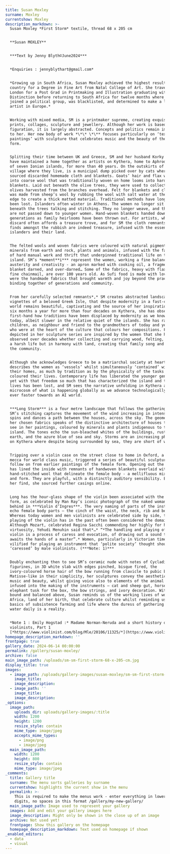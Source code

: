 ```yaml
---
title: Susan Moxley
surname: Moxley
currentshow: Moxley
description_markdown: >-
  Susan Moxley *First Storm* textile, thread 68 x 205 cm


  **Susan MOXLEY**


  ***Text by Jenny Blyth©June2024***


  *Enquiries : jennyblythart@gmail.com*


  *Growing up in South Africa, Susan Moxley achieved the highest results in the
  country for a Degree in Fine Art from Natal College of Art. She travelled to
  London for a Post Grad in Printmaking and Illustration graduating with
  Distinction before returning to South Africa for twelve months where she
  joined a political group, was blacklisted, and determined to make a life as an
  artist in Europe.*


  Working with mixed media, SM is a printmaker supreme, creating exquisite
  prints, collages, sculpture and jewellery. Although her work is based in
  figuration, it is largely abstracted. Concepts and politics remain important
  to her. Her new body of work *\*\* \*\** focuses particularly on ‘textile
  paintings’ with sculpture that celebrates music and the beauty of the female
  form.


  Splitting their time between UK and Greece, SM and her husband Korky Paul,
  have maintained a home together as artists on Kythera, home to Aphrodite - one
  of seven Ionian islands, for more than 40 years. On the outskirts of the
  village where they live, is a municipal dump picked over by cats where SM has
  sourced discarded homemade cloth and blankets. Goats’ hair and flax was spun
  into coarse wool that was traditionally woven on home looms into hardwearing
  blankets. Laid out beneath the olive trees, they were used to collect the
  olives harvested from the branches overhead. Felt for blankets and clothing
  was made from sheep’s wool by rubbing the wool with salt water at the sea’s
  edge to create a thick matted material. Traditional methods have long since
  been lost. Islanders often winter in Athens. The women no longer sit out
  beneath the trees talking and stitching. They no longer weave, and the skills
  are not passed down to younger women. Hand-woven blankets handed down over
  generations as family heirlooms have been thrown out. For artists, what we
  discard often affords a treasure trove, and for SM the cloth remnants that she
  finds amongst the rubbish are indeed treasure, infused with the essence of the
  islanders and their land.


  The felted wools and woven fabrics were coloured with natural pigments and
  minerals from earth and rock, plants and animals, infused with the family song
  of hard manual work and thrift that underpinned traditional life on the
  island. SM’s *mement**i*** represent the women, working a fine balance of
  austerity and creativity - an apron marked with cooking oil, a fragment of
  blanket darned, and over-darned… Some of the fabrics, heavy with flax like
  fine chainmail, are over 100 years old. As Sufi food is made with love, so too
  were the handmade fabrics that brought warmth and joy beyond the practical, a
  binding together of generations and community.


  From her carefully selected remnants*,* SM creates abstracted landscapes,
  vignettes of a beloved Greek Isle, that despite modernity in a fast-changing
  world remains beautiful, captivating and the source of her inspiration. Living
  six months a year for more than four decades on Kythera, she has observed
  first-hand how traditions have been displaced by modernity as we know it
  today, albeit slower in the relative quiet of the islands. She has raised her
  children, as neighbour and friend to the grandmothers of today and yesteryear
  who were at the heart of the culture that colours her compositions. Figures
  depicted in her sculpture series are inspired by the women that she has
  observed over decades whether collecting and carrying wood, felting, sewing –
  a harsh life but in harmony with land, creating that family song and pride in
  the community.


  Although she acknowledges Greece to be a matriarchal society at heart, she
  describes the women as ‘vessels’ whilst simultaneously ‘contained’ within
  their homes, as much by tradition as by the physicality of the tasks that that
  coloured their lives. Contemporary life has liberated the younger generation,
  yet with that freedom so much that has characterized the island and their
  lives has been lost, and SM sees the narrative unfolding in Kythera as a
  microcosm of what is happening globally as we advance technologically marching
  ever faster towards an AI world.


  ***Long Storm*** is a four metre landscape that follows the gathering storm.
  SM’s stitching captures the movement of the wind increasing in intensity as it
  spins and dances a path between the houses, across the sky. The geometry of
  her chosen fabrics speaks of the distinctive architecture of houses that we
  see in her paintings, coloured by minerals and plants indigenous to the
  island. The tones echo the sun-bleached whites of the buildings, rust-red
  earth, and the azure blue of sea and sky. Storms are an increasing phenomenon
  on Kythera where despite being surrounded by sea, they are short of water.


  Tripping over a violin case on the street close to home in Oxford, a quiet
  mecca for world class music, triggered a series of beautiful sculptures that
  follow on from earlier paintings of the female form. Opening out the case, SM
  has lined the inside with remnants of handwoven blankets overlaid with
  hand-stitched wool that delineate the female body - a mellifluous mix of music
  and form. They are playful, with a distinctly auditory sensibility. Excited by
  her find, she sourced further casings online.


  Long has the hour-glass shape of the violin been associated with the female
  form, as celebrated by Man Ray’s iconic photograph of the naked woman from
  behind in ***Violin d’Ingres***. The very naming of parts of the instrument
  echo female body parts – the cinch of the waist, the neck, rib and belly…
  Whereas today women and men violinists are celebrated side by side, the
  playing of the violin has in the past often been considered the domain of men.
  Although Mozart, celebrated Regina Sacchi commending her highly for her
  virtuosity, Yehudi Menuhin said that*…* “*The handling and playing of the
  violin is a process of caress and evocation, of drawing out a sound that
  awaits the hands of a master”.* Women, particularly in Victorian times, were
  vilified for playing an instrument that ‘polite society’ thought should be
  ‘caressed’ by male violinists. (***Note: 1)***


  Doubly enchanting then to see SM’s ceramic nude with notes of Cycladic
  figurines, in 3D white slab with edges pinched, bisque fired, the
  ivory-coloured horse hair of the bow running from clavicle to pubic bone.
  Matisse-like in their simplicity, her sculptures convey the aesthetics of
  music and beauty, whilst giving voice also to elements of the animal spirits
  infused into the making of the instruments – cat and sheep gut, horse hair and
  elephant tusk for the box, the bow strings, and ivory decoration. With goods
  bound and balanced above, Susan reminds us of the working lives of women of
  Africa, land of her birth, that celebrate culture whilst reminding us of the
  basics of subsistence farming and life where the duress of gathering wood and
  water daily is a reality.


  *Note 1 : Emily Hogstad :* Madame Norman-Neruda and a short history of women
  violinists, Part 1
  [*https://www.violinist.com/blog/Mle/20106/11325/*](https://www.violinist.com/blog/Mle/20106/11325/)
homepage_description_markdown: ''
frontpage: true
gallery_date: 2024-06-14 00:00:00
permalink: /gallery/susan-moxley/
archive: false
main_image_path: /uploads/sm-sm-first-storm-68-x-205-cm.jpg
display_title: true
images:
  - image_path: /uploads/gallery-images/susan-moxley/sm-sm-first-storm-68-x-205-cm.jpg
    image_title:
    image_description:
  - image_path: ''
    image_title:
    image_description:
_options:
  image_path:
    uploads_dir: uploads/gallery-images/:title
    width: 1200
    height: 1200
    resize_style: contain
    mime_type: image/jpeg
    accepts_mime_types:
      - image/png
      - image/jpeg
  main_image_path:
    width: 1200
    height: 800
    resize_style: contain
    mime_type: image/jpeg
_comments:
  title: Gallery title
  surname: The menu sorts galleries by surname
  currentshow: highlights the current show in the menu
  permalink: >-
    This is required to make the menus work - enter everything in lower case, no
    digits, no spaces in this format /gallery/my-new-gallery/
  main_image_path: Image used to represent your gallery
  images: Add and edit your gallery images here
  image_description: Might only be shown in the close up of an image
  archive: Not used yet!
  frontpage: Show this gallery on the homepage
  homepage_description_markdown: Text used on homepage if shown
_enabled_editors:
  - data
  - visual
---
```

